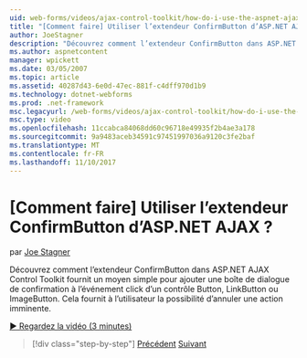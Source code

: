 ```yaml
---
uid: web-forms/videos/ajax-control-toolkit/how-do-i-use-the-aspnet-ajax-confirmbutton-extender
title: "[Comment faire] Utiliser l’extendeur ConfirmButton d’ASP.NET AJAX ? | Microsoft Docs"
author: JoeStagner
description: "Découvrez comment l’extendeur ConfirmButton dans ASP.NET AJAX Control Toolkit fournit un moyen simple pour ajouter une boîte de dialogue de confirmation à l’événement click d’un bouton, L...."
ms.author: aspnetcontent
manager: wpickett
ms.date: 03/05/2007
ms.topic: article
ms.assetid: 40287d43-6e0d-47ec-881f-c4dff970d1b9
ms.technology: dotnet-webforms
ms.prod: .net-framework
msc.legacyurl: /web-forms/videos/ajax-control-toolkit/how-do-i-use-the-aspnet-ajax-confirmbutton-extender
msc.type: video
ms.openlocfilehash: 11ccabca84068dd60c96718e49935f2b4ae3a178
ms.sourcegitcommit: 9a9483aceb34591c97451997036a9120c3fe2baf
ms.translationtype: MT
ms.contentlocale: fr-FR
ms.lasthandoff: 11/10/2017
---
```

<a name="how-do-i-use-the-aspnet-ajax-confirmbutton-extender"></a>[Comment faire] Utiliser l’extendeur ConfirmButton d’ASP.NET AJAX ?
====================
par [Joe Stagner](https://github.com/JoeStagner)

Découvrez comment l’extendeur ConfirmButton dans ASP.NET AJAX Control Toolkit fournit un moyen simple pour ajouter une boîte de dialogue de confirmation à l’événement click d’un contrôle Button, LinkButton ou ImageButton. Cela fournit à l’utilisateur la possibilité d’annuler une action imminente.

[&#9654; Regardez la vidéo (3 minutes)](https://channel9.msdn.com/Blogs/ASP-NET-Site-Videos/how-do-i-use-the-aspnet-ajax-confirmbutton-extender)

>[!div class="step-by-step"]
[Précédent](how-do-i-get-started-with-the-aspnet-ajax-animation-extender-control.md)
[Suivant](how-do-i-use-the-aspnet-ajax-slider-control.md)

